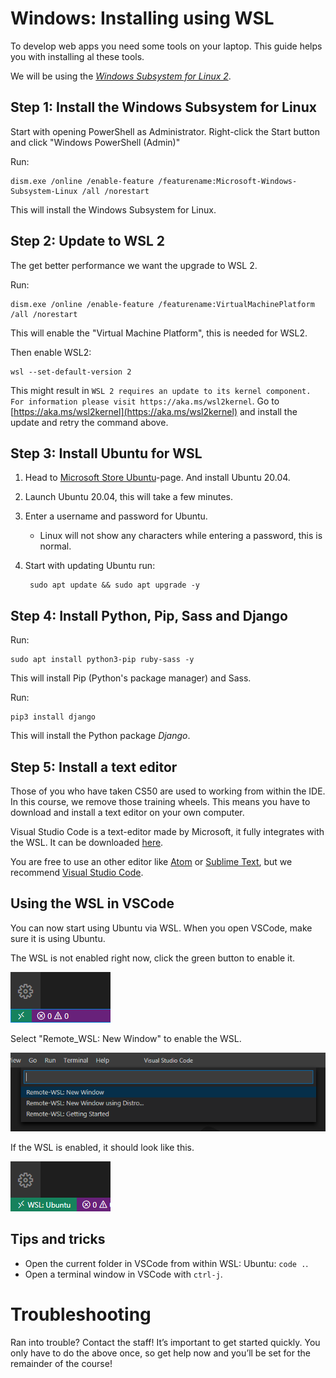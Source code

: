 # Windows: Installing using WSL

To develop web apps you need some tools on your laptop. This guide helps you with installing al these tools.

We will be using the [_Windows Subsystem for Linux 2_](https://aka.ms/wsl2).


## Step 1: Install the Windows Subsystem for Linux

Start with opening PowerShell as Administrator.
Right-click the Start button and click "Windows PowerShell (Admin)"

Run:

    dism.exe /online /enable-feature /featurename:Microsoft-Windows-Subsystem-Linux /all /norestart

This will install the Windows Subsystem for Linux.


## Step 2: Update to WSL 2

The get better performance we want the upgrade to WSL 2.

Run:

    dism.exe /online /enable-feature /featurename:VirtualMachinePlatform /all /norestart

This will enable the "Virtual Machine Platform", this is needed for WSL2.

Then enable WSL2:

    wsl --set-default-version 2

This might result in `WSL 2 requires an update to its kernel component. For information please visit https://aka.ms/wsl2kernel`.
Go to [https://aka.ms/wsl2kernel](https://aka.ms/wsl2kernel) and install the update and retry the command above.


## Step 3: Install Ubuntu for WSL

1. Head to [Microsoft Store Ubuntu](https://www.microsoft.com/store/apps/9n6svws3rx71)-page. And install Ubuntu 20.04.
2. Launch Ubuntu 20.04, this will take a few minutes.
3. Enter a username and password for Ubuntu.
    - Linux will not show any characters while entering a password, this is normal.
4. Start with updating Ubuntu run:

        sudo apt update && sudo apt upgrade -y


## Step 4: Install Python, Pip, Sass and Django

Run:

    sudo apt install python3-pip ruby-sass -y

This will install Pip (Python's package manager) and Sass.

Run:

    pip3 install django

This will install the Python package _Django_.


## Step 5: Install a text editor

Those of you who have taken CS50 are used to working from within the IDE. In this course, we remove those training wheels. This means you have to download and install a text editor on your own computer.

Visual Studio Code is a text-editor made by Microsoft, it fully integrates with the WSL. It can be downloaded [here](https://code.visualstudio.com/).

You are free to use an other editor like [Atom](https://atom.io/) or [Sublime Text](https://www.sublimetext.com/), but we recommend [Visual Studio Code](https://code.visualstudio.com/).


## Using the WSL in VSCode

You can now start using Ubuntu via WSL. When you open VSCode, make sure it is using Ubuntu.

The WSL is not enabled right now, click the green button to enable it.

![](wsl/wsl_disabled.png)

Select "Remote_WSL: New Window" to enable the WSL.

![](wsl/wsl_enable.png)


If the WSL is enabled, it should look like this.

![](wsl/wsl_enabled.png)


## Tips and tricks

- Open the current folder in VSCode from within WSL: Ubuntu: `code .`.
- Open a terminal window in VSCode with `ctrl-j`.


# Troubleshooting
Ran into trouble? Contact the staff! It’s important to get started quickly. You only have to do the above once, so get help now and you’ll be set for the remainder of the course!
